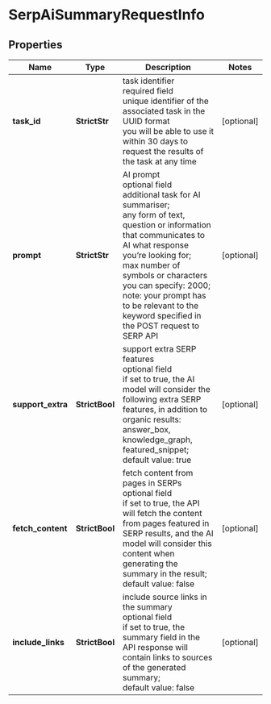 # SerpAiSummaryRequestInfo


## Properties

| Name | Type | Description | Notes |
|------------ | ------------- | ------------- | -------------|
**task_id** | **StrictStr** | task identifier<br>required field<br>unique identifier of the associated task in the UUID format<br>you will be able to use it within 30 days to request the results of the task at any time |[optional]|
**prompt** | **StrictStr** | AI prompt<br>optional field<br>additional task for AI summariser;<br>any form of text, question or information that communicates to AI what response you’re looking for;<br>max number of symbols or characters you can specify: 2000;<br>note: your prompt has to be relevant to the keyword specified in the POST request to SERP API |[optional]|
**support_extra** | **StrictBool** | support extra SERP features<br>optional field<br>if set to true, the AI model will consider the following extra SERP features, in addition to organic results: answer_box, knowledge_graph, featured_snippet;<br>default value: true |[optional]|
**fetch_content** | **StrictBool** | fetch content from pages in SERPs<br>optional field<br>if set to true, the API will fetch the content from pages featured in SERP results, and the AI model will consider this content when generating the summary in the result;<br>default value: false |[optional]|
**include_links** | **StrictBool** | include source links in the summary<br>optional field<br>if set to true, the summary field in the API response will contain links to sources of the generated summary;<br>default value: false |[optional]|